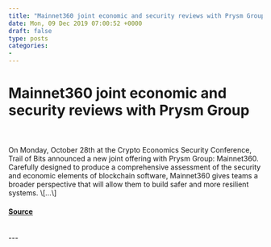 ```yaml
---
title: "Mainnet360 joint economic and security reviews with Prysm Group"
date: Mon, 09 Dec 2019 07:00:52 +0000
draft: false
type: posts
categories: 
- 
---
```

# Mainnet360 joint economic and security reviews with Prysm Group

<br/>

<br/>
On Monday, October 28th at the Crypto Economics Security Conference, Trail of Bits announced a new joint offering with Prysm Group: Mainnet360. Carefully designed to produce a comprehensive assessment of the security and economic elements of blockchain software, Mainnet360 gives teams a broader perspective that will allow them to build safer and more resilient systems. \[…\]

#### [Source](https://blog.trailofbits.com/2019/12/09/introducing-mainnet360-a-joint-economic-and-security-assessment-with-prysm-group/)

<br/>
---
